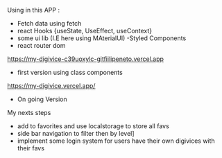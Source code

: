 Using in this APP :
- Fetch data using fetch
- react Hooks {useState, UseEffect, useContext}
- some ui lib (I.E here using MAterialUI)
-Styled Components
- react router dom

https://my-digivice-c39uoxylc-gitfiilipeneto.vercel.app
 - first version using class components
 
 https://my-digivice.vercel.app/
 - On going Version
 
 
 My nexts steps 
 - add to favorites and use localstorage to store all favs
 - side bar navigation to filter then by level]
 - implement some login system for users have their own digivices with their favs 
 

